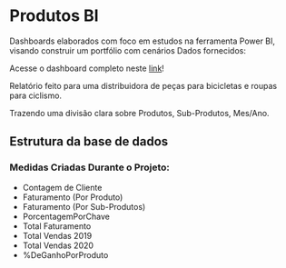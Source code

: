 # Produtos BI
 
Dashboards elaborados com foco em estudos na ferramenta Power BI, visando construir um portfólio com cenários Dados fornecidos:

Acesse o dashboard completo neste [link](https://app.powerbi.com/view?r=eyJrIjoiNDJjMjYwYjgtZTFhZS00YjUwLTgyYTEtMjI1NGMxYmQ3NGFlIiwidCI6IjMxYmM0MmM1LTIwMzAtNDVkNC1hYzBlLWYxZDY4M2VmYjZlZiJ9)!

Relatório feito para uma distribuidora de peças para bicicletas e roupas para ciclismo.

Trazendo uma divisão clara sobre Produtos, Sub-Produtos, Mes/Ano.

## Estrutura da base de dados

### Medidas Criadas Durante o Projeto:
- Contagem de Cliente
- Faturamento (Por Produto)
- Faturamento (Por Sub-Produtos)
- PorcentagemPorChave
- Total Faturamento
- Total Vendas 2019
- Total Vendas 2020
- %DeGanhoPorProduto

